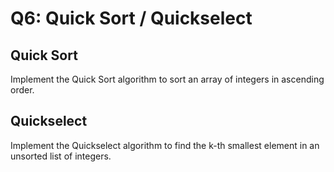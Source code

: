 # Q6: Quick Sort / Quickselect

## Quick Sort

Implement the Quick Sort algorithm to sort an array of integers in ascending order.

## Quickselect

Implement the Quickselect algorithm to find the k-th smallest element in an unsorted list of integers.
